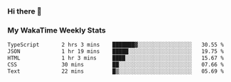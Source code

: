 ### Hi there 👋

<!--
**royschrauwen/royschrauwen** is a ✨ _special_ ✨ repository because its `README.md` (this file) appears on your GitHub profile.

Here are some ideas to get you started:

- 🔭 I’m currently working on ...
- 🌱 I’m currently learning ...
- 👯 I’m looking to collaborate on ...
- 🤔 I’m looking for help with ...
- 💬 Ask me about ...
- 📫 How to reach me: ...
- 😄 Pronouns: ...
- ⚡ Fun fact: ...
-->


### My WakaTime Weekly Stats
<!--START_SECTION:waka-->

```txt
TypeScript       2 hrs 3 mins    ███████▓░░░░░░░░░░░░░░░░░   30.55 %
JSON             1 hr 19 mins    █████░░░░░░░░░░░░░░░░░░░░   19.75 %
HTML             1 hr 3 mins     ████░░░░░░░░░░░░░░░░░░░░░   15.67 %
CSS              30 mins         ██░░░░░░░░░░░░░░░░░░░░░░░   07.66 %
Text             22 mins         █▒░░░░░░░░░░░░░░░░░░░░░░░   05.69 %
```

<!--END_SECTION:waka-->
